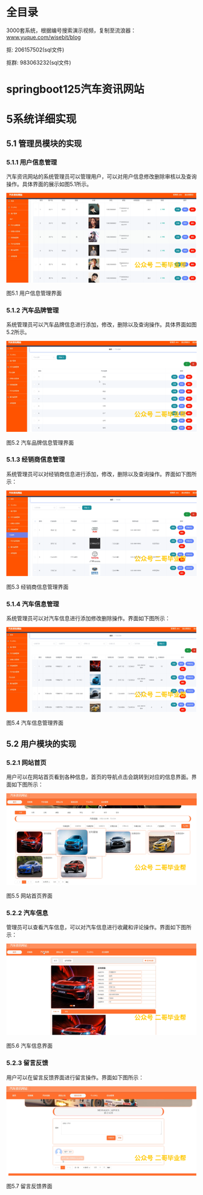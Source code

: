 # 全目录

3000套系统，根据编号搜索演示视频，复制至流浪器：www.yuque.com/wisebit/blog


<p>抠: 206157502(sql文件)</p>
<p>抠群: 983063232(sql文件)</p>


# springboot125汽车资讯网站
# 5系统详细实现
## 5.1 管理员模块的实现
### 5.1.1 用户信息管理
汽车资讯网站的系统管理员可以管理用户，可以对用户信息修改删除审核以及查询操作。具体界面的展示如图5.1所示。

![](/md/blog.010.png)

图5.1 用户信息管理界面
### 5.1.2 汽车品牌管理
系统管理员可以汽车品牌信息进行添加，修改，删除以及查询操作。具体界面如图5.2所示。

![](/md/blog.011.png)

图5.2 汽车品牌信息管理界面
### 5.1.3 经销商信息管理
系统管理员可以对经销商信息进行添加，修改，删除以及查询操作。界面如下图所示：

![](/md/blog.012.png)

图5.3 经销商信息管理界面
### 5.1.4 汽车信息管理
系统管理员可以对汽车信息进行添加修改删除操作。界面如下图所示：

![](/md/blog.013.png)

图5.4 汽车信息管理界面

## 5.2 用户模块的实现
### 5.2.1 网站首页
用户可以在网站首页看到各种信息，首页的导航点击会跳转到对应的信息界面。界面如下图所示：

![](/md/blog.014.png)

图5.5 网站首页界面
### 5.2.2 汽车信息
管理员可以查看汽车信息，可以对汽车信息进行收藏和评论操作。界面如下图所示：

![](/md/blog.015.png)

图5.6 汽车信息界面
### 5.2.3 留言反馈
用户可以在留言反馈界面进行留言操作。界面如下图所示：


![](/md/blog.016.png)

图5.7 留言反馈界面













